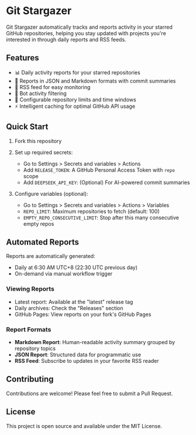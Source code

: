 # Git Stargazer

Git Stargazer automatically tracks and reports activity in your starred GitHub repositories, helping you stay updated with projects you're interested in through daily reports and RSS feeds.

## Features

- 📊 Daily activity reports for your starred repositories
- 📝 Reports in JSON and Markdown formats with commit summaries
- 📡 RSS feed for easy monitoring
- 🤖 Bot activity filtering
- 🎯 Configurable repository limits and time windows
- ⚡ Intelligent caching for optimal GitHub API usage

## Quick Start

1. Fork this repository
2. Set up required secrets:
   - Go to Settings > Secrets and variables > Actions
   - Add `RELEASE_TOKEN`: A GitHub Personal Access Token with `repo` scope
   - Add `DEEPSEEK_API_KEY`: (Optional) For AI-powered commit summaries

3. Configure variables (optional):
   - Go to Settings > Secrets and variables > Actions > Variables
   - `REPO_LIMIT`: Maximum repositories to fetch (default: 100)
   - `EMPTY_REPO_CONSECUTIVE_LIMIT`: Stop after this many consecutive empty repos

## Automated Reports

Reports are automatically generated:
- Daily at 6:30 AM UTC+8 (22:30 UTC previous day)
- On-demand via manual workflow trigger

### Viewing Reports

- Latest report: Available at the "latest" release tag
- Daily archives: Check the "Releases" section
- GitHub Pages: View reports on your fork's GitHub Pages

### Report Formats

- **Markdown Report**: Human-readable activity summary grouped by repository topics
- **JSON Report**: Structured data for programmatic use
- **RSS Feed**: Subscribe to updates in your favorite RSS reader

## Contributing

Contributions are welcome! Please feel free to submit a Pull Request.

## License

This project is open source and available under the MIT License.
